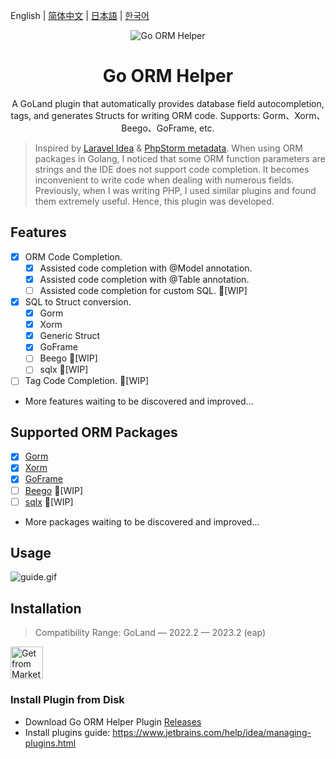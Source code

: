 English | [简体中文](./README-zh_CN.md) | [日本語](./README-ja_JP.md) | [한국어](./README-ko_KR.md)

<div align="center">
    <img src="https://blog.johnmai.top/go-orm-helper/src/main/resources/icons/icon64x64.svg" alt="Go ORM Helper"/>
    <h1 align="center">Go ORM Helper</h1>
</div>

<p align="center">A GoLand plugin that automatically provides database field autocompletion, tags, and generates Structs for writing ORM code. Supports: Gorm、Xorm、Beego、GoFrame, etc.</p>

> Inspired by [Laravel Idea](https://plugins.jetbrains.com/plugin/13441-laravel-idea) & 
> [PhpStorm metadata](https://www.jetbrains.com/help/phpstorm/ide-advanced-metadata.html). When using ORM packages in Golang,
> I noticed that some ORM function parameters are strings and the IDE does not support code completion. It becomes inconvenient
> to write code when dealing with numerous fields. Previously, when I was writing PHP, I used similar plugins and found them
> extremely useful. Hence, this plugin was developed.

## Features
- [x] ORM Code Completion.
  - [x] Assisted code completion with @Model annotation.
  - [x] Assisted code completion with @Table annotation.
  - [ ] Assisted code completion for custom SQL. 🚧[WIP]
- [x] SQL to Struct conversion.
  - [x] Gorm
  - [x] Xorm
  - [x] Generic Struct
  - [x] GoFrame
  - [ ] Beego  🚧[WIP]
  - [ ] sqlx  🚧[WIP]
- [ ] Tag Code Completion. 🚧[WIP]
- More features waiting to be discovered and improved...

## Supported ORM Packages
- [x] [Gorm](https://github.com/go-gorm/gorm)
- [x] [Xorm](https://gitea.com/xorm/xorm)
- [x] [GoFrame](https://github.com/gogf/gf)
- [ ] [Beego](https://github.com/beego/beego) 🚧[WIP]
- [ ] [sqlx](https://github.com/jmoiron/sqlx) 🚧[WIP]
- More packages waiting to be discovered and improved...

## Usage
![guide.gif](assets%2Fguide.gif)

<!-- Plugin description end -->

## Installation

> Compatibility Range: GoLand — 2022.2 — 2023.2 (eap)

<a href="https://plugins.jetbrains.com/plugin/22173-go-orm-helper" target="_blank">
    <img src="https://blog.johnmai.top/go-orm-helper/assets/installation_button.svg" height="52" alt="Get from Marketplace" title="Get from Marketplace">
</a>

### Install Plugin from Disk

- Download Go ORM Helper Plugin [Releases](https://github.com/maiqingqiang/go-orm-helper/releases)
- Install plugins guide: https://www.jetbrains.com/help/idea/managing-plugins.html
